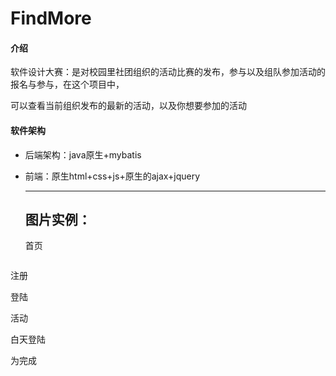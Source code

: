 # FindMore


#### 介绍

软件设计大赛：是对校园里社团组织的活动比赛的发布，参与以及组队参加活动的报名与参与，在这个项目中，

可以查看当前组织发布的最新的活动，以及你想要参加的活动

#### 软件架构

- 后端架构：java原生+mybatis

- 前端：原生html+css+js+原生的ajax+jquery

  -----------

  ## 图片实例：
  首页
  <br/>
<div align=center><img src=""></div>

  注册
  
  登陆
  
  活动
  
  白天登陆
  
  为完成



